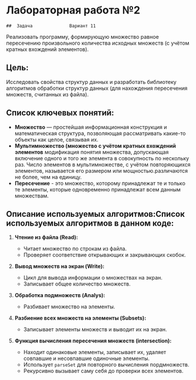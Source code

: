 # Лабораторная работа №2
	## 	Задача				Вариант 11
 Реализовать программу, формирующую множество равное пересечению произвольного количества исходных множеств (с учётом кратных вхождений элементов).

## Цель:
 Исследовать свойства структур данных и разработать библиотеку алгоритмов обработки структур данных (для нахождения пересечения множеств, считанных из файла).


## Список ключевых понятий:
* **Множество** — простейшая информационная конструкция и математическая структура,
позволяющая рассматривать какие-то объекты как целое, связывая их.
* **Мультимножество (множество с учётом кратных вхождений элементов** модификация понятия множества, допускающая включение одного и того же элемента в совокупность по нескольку раз. Число элементов в мультимножестве, с учётом повторяющихся элементов, называется его размером или мощностью.различаются не более, чем на единицу.
* **Пересечение** - это множество, которому принадлежат те и только те элементы, которые одновременно принадлежат всем данным множествам.

## Описание используемых алгоритмов:**Список используемых алгоритмов в данном коде:**

1. **Чтение из файла (Read):**
   - Читает множество по строкам из файла.
   - Проверяет соответствие открывающих и закрывающих скобок.

2. **Вывод множеств на экран (Write):**
   - Цикл для вывода информации о множествах на экран.
   - Записывает общее количество множеств.

3. **Обработка подмножеств (Analys):**
   - Разбивает множество на элементы.

4. **Разбиение всех множеств на элементы (Subsets):**
   - Записывает элементы множеств и выводит их на экран.

5. **Функция вычисления пересечения множеств (intersection):**
   - Находит одинаковые элементы, записывает их, удаляет совпавшие и несовпавшие одиночные элементы.
   - Использует `parseSet` для повторного вычисления пордмножеств.
   - Рекурсивно вызывает саму себя до проверки всех элементов.